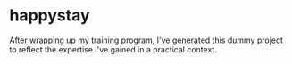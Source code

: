 # happystay
After wrapping up my training program, I've generated this dummy project to reflect the expertise I've gained in a practical context.

